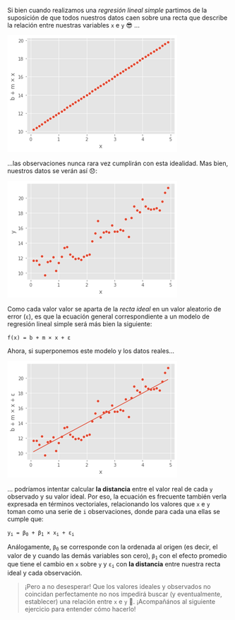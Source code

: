 Si bien cuando realizamos una _regresión lineal simple_ partimos de la suposición de que todos nuestros datos caen sobre una recta que describe la relación entre nuestras variables `x` e `y` :sunglasses: ...

<img src="https://raw.githubusercontent.com/MumukiProject/mumuki-guia-python3-regresion-lineal/master/assets/lineal_ideal_1672261074446.png" alt="lineal_ideal_1672261074446.png" width="auto" height="auto">

...las observaciones nunca rara vez cumplirán con esta idealidad. Mas bien, nuestros datos se verán así :disappointed::

<img src="https://raw.githubusercontent.com/MumukiProject/mumuki-guia-python3-regresion-lineal/master/assets/lineal_noisy_1672261280083.png" alt="lineal_noisy_1672261280083.png" width="auto" height="auto">


Como cada valor valor se aparta de la _recta ideal_ en un valor aleatorio de error (`ε`), es que la ecuación general correspondiente a un modelo de regresión lineal simple será más bien la siguiente:

<pre>
<code>f(x) = b + m × x + ε</code>
</pre>

Ahora, si superponemos este modelo y los datos reales...

<img src="https://raw.githubusercontent.com/MumukiProject/mumuki-guia-python3-regresion-lineal/master/assets/lineal_error_1672261651436.png" alt="lineal_error_1672261651436.png" width="auto" height="auto">

... podríamos intentar calcular **la distancia** entre el valor real de cada `y` observado y su valor ideal. Por eso, la ecuación es frecuente también verla expresada en términos vectoriales, relacionando los valores que `x` e `y` toman como una serie de `i` observaciones, donde para cada una ellas se cumple que:  

<pre>
<code>y<sub>i</sub> = β<sub>0</sub> + β<sub>1</sub> × x<sub>i</sub> + ε<sub>i</sub></code>
</pre>

Análogamente, <code>β<sub>0</sub></code> se corresponde con la ordenada al origen (es decir, el valor de y cuando las demás variables son cero), <code>β<sub>1</sub></code> con el efecto promedio que tiene el cambio en `x` sobre `y` y <code>ε<sub>i</sub></code> con **la distancia** entre nuestra recta ideal y cada observación.

> ¡Pero a no desesperar! Que los valores ideales y observados no coincidan perfectamente no nos impedirá buscar (y eventualmente, establecer) una relación entre `x` e `y` :muscle:. ¡Acompañános al siguiente ejercicio para entender cómo hacerlo!

